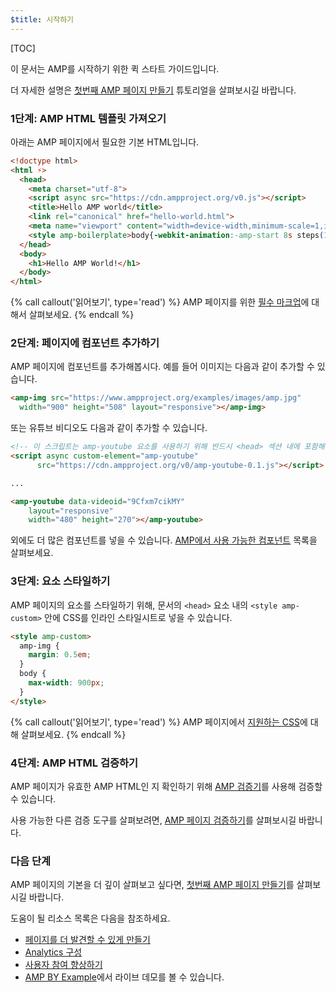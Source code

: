 ```yaml
---
$title: 시작하기
---
```

[TOC]

이 문서는 AMP를 시작하기 위한 퀵 스타트 가이드입니다.

더 자세한 설명은 [첫번째 AMP 페이지 만들기](/ko/docs/fundamentals/create.html)
튜토리얼을 살펴보시길 바랍니다.

### 1단계: AMP HTML 템플릿 가져오기

아래는 AMP 페이지에서 필요한 기본 HTML입니다.

```html
<!doctype html>
<html ⚡>
  <head>
    <meta charset="utf-8">
    <script async src="https://cdn.ampproject.org/v0.js"></script>
    <title>Hello AMP world</title>
    <link rel="canonical" href="hello-world.html">
    <meta name="viewport" content="width=device-width,minimum-scale=1,initial-scale=1">
    <style amp-boilerplate>body{-webkit-animation:-amp-start 8s steps(1,end) 0s 1 normal both;-moz-animation:-amp-start 8s steps(1,end) 0s 1 normal both;-ms-animation:-amp-start 8s steps(1,end) 0s 1 normal both;animation:-amp-start 8s steps(1,end) 0s 1 normal both}@-webkit-keyframes -amp-start{from{visibility:hidden}to{visibility:visible}}@-moz-keyframes -amp-start{from{visibility:hidden}to{visibility:visible}}@-ms-keyframes -amp-start{from{visibility:hidden}to{visibility:visible}}@-o-keyframes -amp-start{from{visibility:hidden}to{visibility:visible}}@keyframes -amp-start{from{visibility:hidden}to{visibility:visible}}</style><noscript><style amp-boilerplate>body{-webkit-animation:none;-moz-animation:none;-ms-animation:none;animation:none}</style></noscript>
  </head>
  <body>
    <h1>Hello AMP World!</h1>
  </body>
</html>
```

{% call callout('읽어보기', type='read') %}
AMP 페이지를 위한 [필수 마크업](/ko/docs/fundamentals/spec.html#required-markup)에 대해서 살펴보세요.
{% endcall %}

### 2단계: 페이지에 컴포넌트 추가하기

AMP 페이지에 컴포넌트를 추가해봅시다. 예를 들어 이미지는 다음과 같이 추가할 수 있습니다.

```html
<amp-img src="https://www.ampproject.org/examples/images/amp.jpg"
  width="900" height="508" layout="responsive"></amp-img>
```

또는 유튜브 비디오도 다음과 같이 추가할 수 있습니다.

```html
<!-- 이 스크립트는 amp-youtube 요소를 사용하기 위해 반드시 <head> 섹션 내에 포함해야합니다. -->
<script async custom-element="amp-youtube"
      src="https://cdn.ampproject.org/v0/amp-youtube-0.1.js"></script>

...

<amp-youtube data-videoid="9Cfxm7cikMY"
    layout="responsive"
    width="480" height="270"></amp-youtube>
```

외에도 더 많은 컴포넌트를 넣을 수 있습니다.
[AMP에서 사용 가능한 컴포넌트](/ko/docs/reference/components.html) 목록을 살펴보세요.

### 3단계: 요소 스타일하기

AMP 페이지의 요소를 스타일하기 위해, 문서의 `<head>` 요소 내의
`<style amp-custom>` 안에 CSS를 인라인 스타일시트로 넣을 수 있습니다.

```html
<style amp-custom>
  amp-img {
    margin: 0.5em;
  }
  body {
    max-width: 900px;
  }
</style>
```

{% call callout('읽어보기', type='read') %}
AMP 페이지에서 [지원하는 CSS](/ko/docs/design/responsive/style_pages.html)에 대해 살펴보세요.
{% endcall %}

### 4단계: AMP HTML 검증하기

AMP 페이지가 유효한 AMP HTML인 지 확인하기 위해
[AMP 검증기](https://validator.ampproject.org/)를 사용해 검증할 수 있습니다.

사용 가능한 다른 검증 도구를 살펴보려면, [AMP 페이지
검증하기](/ko/docs/guides/validate.html)를 살펴보시길 바랍니다.

### 다음 단계

AMP 페이지의 기본을 더 깊이 살펴보고 싶다면, [첫번째 AMP 페이지
만들기](/ko/docs/tutorials/create.html)를 살펴보시길 바랍니다.

도움이 될 리소스 목록은 다음을 참조하세요.

* [페이지를 더 발견할 수 있게 만들기](/ko/docs/fundamentals/discovery.html)
* [Analytics 구성](/ko/docs/analytics/analytics_amp.html)
* [사용자 참여 향상하기](/ko/docs/fundamentals/engagement.html)
* [AMP BY Example](https://ampbyexample.com/)에서 라이브 데모를 볼 수 있습니다.
